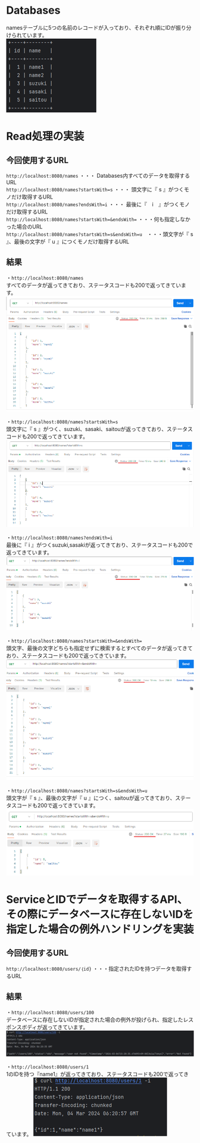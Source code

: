 # Databases
namesテーブルに5つの名前のレコードが入っており、それぞれ順にIDが振り分けられています。  
![img.png](img.png)  

# Read処理の実装
  
## 今回使用するURL
`http://localhost:8080/names` ・・・ Databases内すべてのデータを取得するURL  
`http://localhost:8080/names?startsWith=s` ・・・ 頭文字に『 s 』がつくモノだけ取得するURL  
`http://localhost:8080/names?endsWith=i` ・・・ 最後に『　i　』がつくモノだけ取得するURL  
`http://localhost:8080/names?startsWith=&endsWith=` ・・・何も指定しなかった場合のURL  
`http://localhost:8080/names?startsWith=s&endsWith=u`　・・・頭文字が『 s 』、最後の文字が『 u 』につくモノだけ取得するURL  
  
## 結果
・`http://localhost:8080/names`  
すべてのデータが返ってきており、ステータスコードも200で返ってきています。  
![img_2.png](img_2.png)  
  
・`http://localhost:8080/names?startsWith=s`  
頭文字に『 s 』がつく、suzuki、sasaki、saitouが返ってきており、ステータスコードも200で返ってきています。  
![img_3.png](img_3.png)
  
・`http://localhost:8080/names?endsWith=i`  
最後に『 i 』がつくsuzuki,sasakiが返ってきており、ステータスコードも200で返ってきています。  
![img_4.png](img_4.png)  
  
・`http://localhost:8080/names?startsWith=&endsWith=`  
頭文字、最後の文字どちらも指定せずに検索するとすべてのデータが返ってきており、ステータスコードも200で返ってきています。
![img_5.png](img_5.png)  
  
・`http://localhost:8080/names?startsWith=s&endsWith=u`  
頭文字が『 s 』、最後の文字が『 u 』につく、saitouが返ってきており、ステータスコードも200で返ってきています。
![img_6.png](img_6.png)
  
# ServiceとIDでデータを取得するAPI、その際にデータベースに存在しないIDを指定した場合の例外ハンドリングを実装
## 今回使用するURL
`http://localhost:8080/users/｛id}` ・・・指定されたIDを持つデータを取得するURL
  
## 結果
・`http://localhost:8080/users/100`  
データベースに存在しないIDが指定された場合の例外が投げられ、指定したレスポンスボディが返ってきています。
![img_7.png](img_7.png)
  
・`http://localhost:8080/users/1`  
1のIDを持つ『name1』が返ってきており、ステータスコードも200で返ってきています。
![img_8.png](img_8.png)